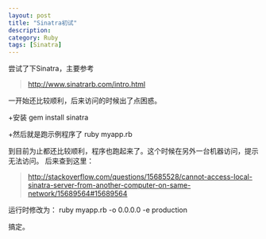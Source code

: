 ```yaml
---
layout: post
title: "Sinatra初试"
description: 
category: Ruby
tags: [Sinatra]
---
```



尝试了下Sinatra，主要参考
>http://www.sinatrarb.com/intro.html

一开始还比较顺利，后来访问的时候出了点困惑。

+安装
    gem install sinatra

+然后就是跑示例程序了
    ruby myapp.rb

到目前为止都还比较顺利，程序也跑起来了。这个时候在另外一台机器访问，提示无法访问。
后来查到这里：
>http://stackoverflow.com/questions/15685528/cannot-access-local-sinatra-server-from-another-computer-on-same-network/15689564#15689564

运行时修改为：
      ruby myapp.rb -o 0.0.0.0 -e production

搞定。
